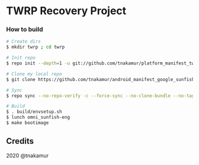# TWRP Recovery Project

### How to build ###

```bash
# Create dirs
$ mkdir twrp ; cd twrp

# Init repo
$ repo init --depth=1 -u git://github.com/tnakamur/platform_manifest_twrp_omni.git -b twrp-10

# Clone my local repo
$ git clone https://github.com/tnakamur/android_manifest_google_sunfish.git -b twrp-10 .repo/local_manifests

# Sync
$ repo sync --no-repo-verify -c --force-sync --no-clone-bundle --no-tags --optimized-fetch --prune -j`nproc`

# Build
$ . build/envsetup.sh
$ lunch omni_sunfish-eng
$ make bootimage
```

## Credits
2020 @tnakamur

